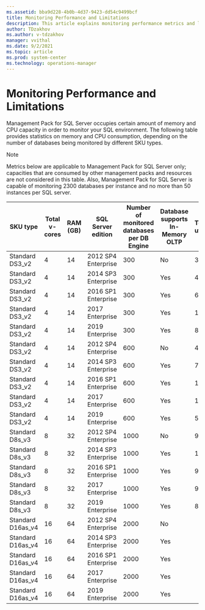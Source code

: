```yaml
---
ms.assetid: bba9d228-4b0b-4d37-9423-dd54c9499bcf
title: Monitoring Performance and Limitations
description: This article explains monitoring performance metrics and limitations in Management Pack for SQL Server
author: TDzakhov
ms.author: v-tdzakhov
manager: vvithal
ms.date: 9/2/2021
ms.topic: article
ms.prod: system-center
ms.technology: operations-manager
---
```


# Monitoring Performance and Limitations

Management Pack for SQL Server occupies certain amount of memory and CPU capacity in order to monitor your SQL environment. The following table provides statistics on memory and CPU consumption, depending on the number of databases being monitored by different SKU types.

>[!NOTE]
>Metrics below are applicable to Management Pack for SQL Server only; capacities that are consumed by other management packs and resources are not considered in this table. Also, Management Pack for SQL Server is capable of monitoring 2300 databases per instance and no more than 50 instances per SQL server.

|SKU type|Total v-cores|RAM (GB)|SQL Server edition|Number of monitored databases per DB Engine|Database supports In-Memory OLTP|Total CPU utilization|Total memory reserved|
|-|-|-|-|-|-|-|-|
|Standard DS3_v2|4|14|2012 SP4 Enterprise|300|No|3%|36%|
|Standard DS3_v2|4|14|2014 SP3 Enterprise|300|Yes|4%|50%|
|Standard DS3_v2|4|14|2016 SP1 Enterprise|300|Yes|6%|57%|
|Standard DS3_v2|4|14|2017 Enterprise|300|Yes|10%|64%|
|Standard DS3_v2|4|14|2019 Enterprise|300|Yes|8%|64%|
|Standard DS3_v2|4|14|2012 SP4 Enterprise|600|No|4%|50%|
|Standard DS3_v2|4|14|2014 SP3 Enterprise|600|Yes|7%|64%|
|Standard DS3_v2|4|14|2016 SP1 Enterprise|600|Yes|12%|79%|
|Standard DS3_v2|4|14|2017 Enterprise|600|Yes|14%|86%|
|Standard DS3_v2|4|14|2019 Enterprise|600|Yes|51%|88%|
|Standard D8s_v3|8|32|2012 SP4 Enterprise|1000|No|9%|44%|
|Standard D8s_v3|8|32|2014 SP3 Enterprise|1000|Yes|10%|47%|
|Standard D8s_v3|8|32|2016 SP1 Enterprise|1000|Yes|9%|63%|
|Standard D8s_v3|8|32|2017 Enterprise|1000|Yes|9%|72%|
|Standard D8s_v3|8|32|2019 Enterprise|1000|Yes|8%|78%|
|Standard D16as_v4|16|64|2012 SP4 Enterprise|2000|No|||
|Standard D16as_v4|16|64|2014 SP3 Enterprise|2000|Yes|||
|Standard D16as_v4|16|64|2016 SP1 Enterprise|2000|Yes|||
|Standard D16as_v4|16|64|2017 Enterprise|2000|Yes|||
|Standard D16as_v4|16|64|2019 Enterprise|2000|Yes|||